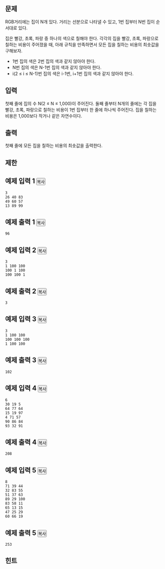 
<div class="headline">
<h2>문제</h2>
</div>
<div id="problem_description" class="problem-text">
<p>RGB거리에는 집이 N개 있다. 거리는 선분으로 나타낼 수 있고, 1번 집부터 N번 집이 순서대로&nbsp;있다.</p>
<p>집은 빨강, 초록, 파랑 중 하나의 색으로 칠해야 한다. 각각의 집을 빨강, 초록, 파랑으로 칠하는 비용이 주어졌을 때, 아래 규칙을 만족하면서 모든 집을 칠하는 비용의 최솟값을 구해보자.</p>
<ul>
<li>1번 집의 색은 2번 집의 색과 같지 않아야 한다.</li>
<li>N번 집의 색은 N-1번 집의 색과 같지 않아야 한다.</li>
<li>i(2 ≤ i ≤ N-1)번 집의 색은 i-1번, i+1번 집의 색과 같지 않아야 한다.</li>
</ul>
</div>

<div class="headline">
<h2>입력</h2>
</div>
<div id="problem_input" class="problem-text">
<p>첫째 줄에 집의 수 N(2 ≤ N ≤ 1,000)이 주어진다. 둘째 줄부터 N개의 줄에는 각 집을 빨강, 초록, 파랑으로 칠하는 비용이 1번 집부터 한 줄에 하나씩 주어진다. 집을 칠하는 비용은 1,000보다 작거나 같은 자연수이다.</p>
</div>

<div class="headline">
<h2>출력</h2>
</div>
<div id="problem_output" class="problem-text">
<p>첫째 줄에 모든 집을 칠하는 비용의 최솟값을 출력한다.</p>
</div>

<div class="headline">
<h2>제한</h2>
</div>
<div id="problem_limit" class="problem-text">
</div>

<div class="headline">
<h2>예제 입력 1
<button type="button" class="btn btn-link copy-button" style="padding: 0px;" data-clipboard-target="#sample-input-1">복사</button>
</h2>
</div>

```
3
26 40 83
49 60 57
13 89 99
```

<div class="headline">
<h2>예제 출력 1
<button type="button" class="btn btn-link copy-button" style="padding: 0px;" data-clipboard-target="#sample-output-1">복사</button>
</h2>
</div>

```
96
```

<div class="headline">
<h2>예제 입력 2
<button type="button" class="btn btn-link copy-button" style="padding: 0px;" data-clipboard-target="#sample-input-2">복사</button>
</h2>
</div>

```
3
1 100 100
100 1 100
100 100 1
```

<div class="headline">
<h2>예제 출력 2
<button type="button" class="btn btn-link copy-button" style="padding: 0px;" data-clipboard-target="#sample-output-2">복사</button>
</h2>
</div>

```
3
```

<div class="headline">
<h2>예제 입력 3
<button type="button" class="btn btn-link copy-button" style="padding: 0px;" data-clipboard-target="#sample-input-3">복사</button>
</h2>
</div>

```
3
1 100 100
100 100 100
1 100 100
```

<div class="headline">
<h2>예제 출력 3
<button type="button" class="btn btn-link copy-button" style="padding: 0px;" data-clipboard-target="#sample-output-3">복사</button>
</h2>
</div>

```
102
```

<div class="headline">
<h2>예제 입력 4
<button type="button" class="btn btn-link copy-button" style="padding: 0px;" data-clipboard-target="#sample-input-4">복사</button>
</h2>
</div>

```
6
30 19 5
64 77 64
15 19 97
4 71 57
90 86 84
93 32 91
```

<div class="headline">
<h2>예제 출력 4
<button type="button" class="btn btn-link copy-button" style="padding: 0px;" data-clipboard-target="#sample-output-4">복사</button>
</h2>
</div>

```
208
```

<div class="headline">
<h2>예제 입력 5
<button type="button" class="btn btn-link copy-button" style="padding: 0px;" data-clipboard-target="#sample-input-5">복사</button>
</h2>
</div>

```
8
71 39 44
32 83 55
51 37 63
89 29 100
83 58 11
65 13 15
47 25 29
60 66 19
```

<div class="headline">
<h2>예제 출력 5
<button type="button" class="btn btn-link copy-button" style="padding: 0px;" data-clipboard-target="#sample-output-5">복사</button>
</h2>
</div>

```
253
```

<div class="headline">
<h2>힌트</h2>
</div>
<div id="problem_hint" class="problem-text">
</div>
